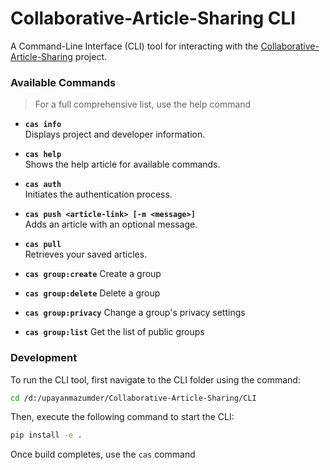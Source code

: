 # Collaborative-Article-Sharing CLI

A Command-Line Interface (CLI) tool for interacting with the [Collaborative-Article-Sharing](https://github.com/upayanmazumder/Collaborative-Article-Sharing) project.

### Available Commands

> For a full comprehensive list, use the help command

- **`cas info`**  
  Displays project and developer information.

- **`cas help`**  
  Shows the help article for available commands.

- **`cas auth`**  
  Initiates the authentication process.

- **`cas push <article-link> [-m <message>]`**  
  Adds an article with an optional message.

- **`cas pull`**  
  Retrieves your saved articles.

- **`cas group:create`**
  Create a group

- **`cas group:delete`**
  Delete a group

- **`cas group:privacy`**
  Change a group's privacy settings

- **`cas group:list`**
  Get the list of public groups

### Development

To run the CLI tool, first navigate to the CLI folder using the command:

```sh
cd /d:/upayanmazumder/Collaborative-Article-Sharing/CLI
```

Then, execute the following command to start the CLI:

```sh
pip install -e .
```

Once build completes, use the `cas` command
